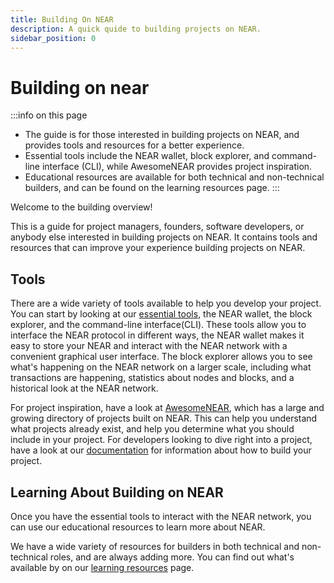 ```yaml
---
title: Building On NEAR
description: A quick quide to building projects on NEAR.
sidebar_position: 0
---
```


# Building on near

:::info on this page
* The guide is for those interested in building projects on NEAR, and provides tools and resources for a better experience.
* Essential tools include the NEAR wallet, block explorer, and command-line interface (CLI), while AwesomeNEAR provides project inspiration.
* Educational resources are available for both technical and non-technical builders, and can be found on the learning resources page.
:::

Welcome to the building overview!

This is a guide for project managers, founders, software developers, or anybody else interested in building projects on NEAR.
It contains tools and resources that can improve your experience building projects on NEAR.

## Tools

There are a wide variety of tools available to help you develop your project.
You can start by looking at our [essential tools](overview/essential-tools.md), the NEAR wallet, the block explorer, and the command-line interface(CLI).
These tools allow you to interface the NEAR protocol in different ways, the NEAR wallet makes it easy to store your NEAR and interact with the NEAR network with a convenient graphical user interface.
The block explorer allows you to see what's happening on the NEAR network on a larger scale, including what transactions are happening, statistics about nodes and blocks, and a historical look at the NEAR network.

For project inspiration, have a look at [AwesomeNEAR](https://awesomenear.com/), which has a large and growing directory of projects built on NEAR.
This can help you understand what projects already exist, and help you determine what you should include in your project.
For developers looking to dive right into a project, have a look at our [documentation](https://docs.near.org) for information about how to build your project.

## Learning About Building on NEAR

Once you have the essential tools to interact with the NEAR network, you can use our educational resources to learn more about NEAR.

We have a wide variety of resources for builders in both technical and non-technical roles, and are always adding more. You can find out what's available by on our [learning resources](tech-resources.md) page.


